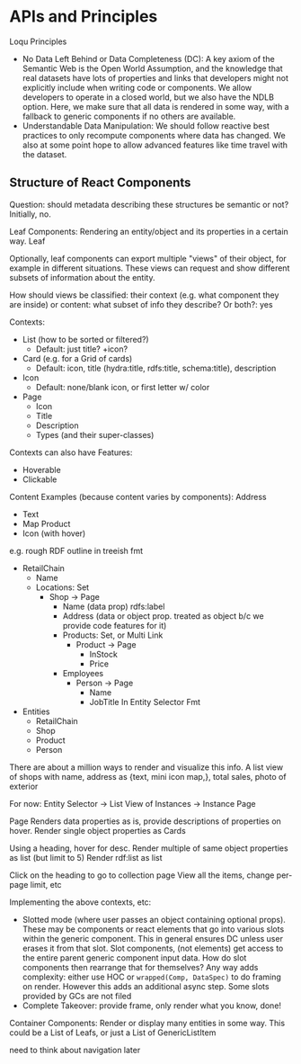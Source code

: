 # APIs and Principles

Loqu Principles

-   No Data Left Behind or Data Completeness (DC): A key axiom of the Semantic Web is the Open World Assumption, and the knowledge that real datasets have lots of properties and links that developers might not explicitly include when writing code or components. We allow developers to operate in a closed world, but we also have the NDLB option. Here, we make sure that all data is rendered in some way, with a fallback to generic components if no others are available.
-   Understandable Data Manipulation: We should follow reactive best practices to only recompute components where data has changed. We also at some point hope to allow advanced features like time travel with the dataset.


## Structure of React Components

Question: should metadata describing these structures be semantic or not? Initially, no.

Leaf Components: Rendering an entity/object and its properties in a certain way. Leaf

Optionally, leaf components can export multiple "views" of their object, for example in different situations. These views can request and show different subsets of information about the entity.

How should views be classified: their context (e.g. what component they are inside) or content: what subset of info they describe? Or both?: yes

Contexts:
- List (how to be sorted or filtered?)
  - Default: just title? +icon?
- Card (e.g. for a Grid of cards)
  - Default: icon, title (hydra:title, rdfs:title, schema:title), description
- Icon
  - Default: none/blank icon, or first letter w/ color
- Page
  - Icon
  - Title
  - Description
  - Types (and their super-classes)

Contexts can also have Features:
- Hoverable
- Clickable

Content Examples (because content varies by components):
Address
- Text
- Map
Product
- Icon (with hover)

e.g. rough RDF outline in treeish fmt
- RetailChain
  - Name
  - Locations: Set
    - Shop -> Page
      - Name (data prop) rdfs:label
      - Address (data or object prop. treated as object b/c we provide code features for it)
      - Products: Set, or Multi Link
        - Product -> Page
          - InStock
          - Price
      - Employees
        - Person -> Page
          - Name
          - JobTitle
In Entity Selector Fmt
- Entities
  - RetailChain
  - Shop
  - Product
  - Person

There are about a million ways to render and visualize this info.
A list view of shops with name, address as {text, mini icon map,}, total sales, photo of exterior

For now:
Entity Selector -> List View of Instances -> Instance Page

Page
Renders data properties as is, provide descriptions of properties on hover.
Render single object properties as Cards

Using a heading, hover for desc.
Render multiple of same object properties as list (but limit to 5)
Render rdf:list as list

Click on the heading to go to collection page
View all the items, change per-page limit, etc

Implementing the above contexts, etc:
- Slotted mode (where user passes an object containing optional props). These may be components or react elements that go into various slots within the generic component. This in general ensures DC unless user erases it from that slot. Slot components, (not elements) get access to the entire parent generic component input data. How do slot components then rearrange that for themselves? Any way adds complexity: either use HOC or `wrapped(Comp, DataSpec)` to do framing on render. However this adds an additional async step. Some slots provided by GCs are not filed
- Complete Takeover: provide frame, only render what you know, done!



Container Components: Render or display many entities in some way. This could be a List of Leafs, or just a List of GenericListItem

need to think about navigation later